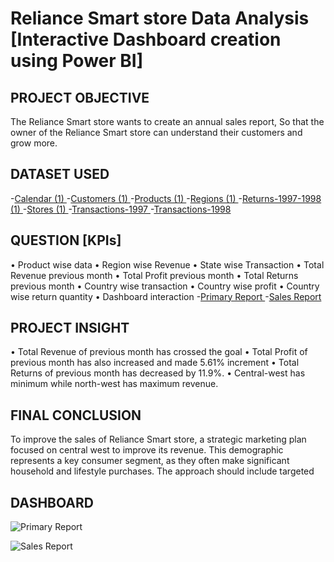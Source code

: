 # Reliance Smart store Data Analysis [Interactive Dashboard creation using Power BI]
## PROJECT OBJECTIVE
The Reliance Smart store wants to create an annual sales report, So that the owner of the Reliance Smart store can understand their customers and grow more.
## DATASET USED 
-<a href = "https://github.com/RichaGitHub1009/Data-Analysis-Dashboard/blob/main/Calendar%20(1).csv">Calendar (1) </a> 
  -<a href = "https://github.com/RichaGitHub1009/Data-Analysis-Dashboard/blob/main/Customers%20(1).csv">Customers (1) </a>
  -<a href = "https://github.com/RichaGitHub1009/Data-Analysis-Dashboard/blob/main/Products%20(1).csv">Products (1) </a>
  -<a href = "https://github.com/RichaGitHub1009/Data-Analysis-Dashboard/blob/main/Regions%20(1).csv">Regions (1) </a>
  -<a href = "https://github.com/RichaGitHub1009/Data-Analysis-Dashboard/blob/main/Returns-1997-1998%20(1).csv">Returns-1997-1998 (1) </a>
  -<a href = "https://github.com/RichaGitHub1009/Data-Analysis-Dashboard/blob/main/Stores%20(1).csv">Stores (1) </a>
  -<a href = "https://github.com/RichaGitHub1009/Data-Analysis-Dashboard/blob/main/Transactions-1997.csv">Transactions-1997 </a>
  -<a href = "https://github.com/RichaGitHub1009/Data-Analysis-Dashboard/blob/main/Transactions-1998.csv">Transactions-1998 </a>
## QUESTION [KPIs]
•	Product wise data
•	Region wise Revenue
•	State wise Transaction
•	Total Revenue previous month
•	Total Profit previous month
•	Total Returns previous month
•	Country wise transaction
•	Country wise profit
•	Country wise return quantity
•	Dashboard interaction -<a href = "https://github.com/RichaGitHub1009/Data-Analysis-Dashboard/blob/main/Primary%20Report">Primary Report </a>
 -<a href = "https://github.com/RichaGitHub1009/Data-Analysis-Dashboard/blob/main/Sales%20Report">Sales Report </a>

## PROJECT INSIGHT
•	Total Revenue of previous month has crossed the goal 
•	Total Profit of previous month has also increased and made 5.61% increment
•	Total Returns of previous month has decreased by 11.9%.
•	Central-west has minimum while north-west has maximum revenue.
## FINAL CONCLUSION
To improve the sales of Reliance Smart store, a strategic marketing plan focused on central west to improve its revenue. This demographic represents a key consumer segment, as they often make significant household and lifestyle purchases. The approach should  include targeted 
## DASHBOARD
![Primary Report](https://github.com/user-attachments/assets/7c046077-b72f-4518-97a5-f8b30ec95ae3)

![Sales Report](https://github.com/user-attachments/assets/5ad7b820-ac3b-4b1d-b313-5bb182aefa8e)
